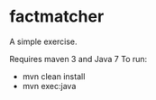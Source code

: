 factmatcher
===========

A simple exercise.

Requires maven 3 and Java 7
To run:

 - mvn clean install
 - mvn exec:java

